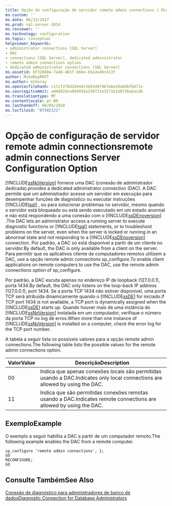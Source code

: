 ```yaml
---
title: Opção de configuração de servidor remote admin connections | Microsoft Docs
ms.custom: ''
ms.date: 06/13/2017
ms.prod: sql-server-2014
ms.reviewer: ''
ms.technology: configuration
ms.topic: conceptual
helpviewer_keywords:
- administrator connections [SQL Server]
- DAC
- connections [SQL Server], dedicated administrator
- remote admin connections option
- dedicated administrator connections [SQL Server]
ms.assetid: bf32b60a-7a48-401f-b6be-b5e2e46c413f
author: MikeRayMSFT
ms.author: mikeray
ms.openlocfilehash: c17cf278d18444c5b93d4f4b7e0a3da8dbfb671e
ms.sourcegitcommit: ad4d92dce894592a259721a1571b1d8736abacdb
ms.translationtype: MT
ms.contentlocale: pt-BR
ms.lasthandoff: 08/04/2020
ms.locfileid: "87582121"
---
```

# <a name="remote-admin-connections-server-configuration-option"></a><span data-ttu-id="e91e9-102">Opção de configuração de servidor remote admin connections</span><span class="sxs-lookup"><span data-stu-id="e91e9-102">remote admin connections Server Configuration Option</span></span>
  [!INCLUDE[ssNoVersion](../../includes/ssnoversion-md.md)] <span data-ttu-id="e91e9-103">fornece uma DAC (conexão de administrador dedicada).</span><span class="sxs-lookup"><span data-stu-id="e91e9-103">provides a dedicated administrator connection (DAC).</span></span> <span data-ttu-id="e91e9-104">A DAC permite que um administrador acesse um servidor em execução para desempenhar funções de diagnóstico ou executar instruções [!INCLUDE[tsql](../../includes/tsql-md.md)] , ou para solucionar problemas no servidor, mesmo quando o servidor está bloqueado ou está sendo executado em um estado anormal e não está respondendo a uma conexão com o [!INCLUDE[ssDEnoversion](../../includes/ssdenoversion-md.md)] .</span><span class="sxs-lookup"><span data-stu-id="e91e9-104">The DAC lets an administrator access a running server to execute diagnostic functions or [!INCLUDE[tsql](../../includes/tsql-md.md)] statements, or to troubleshoot problems on the server, even when the server is locked or running in an abnormal state and not responding to a [!INCLUDE[ssDEnoversion](../../includes/ssdenoversion-md.md)] connection.</span></span> <span data-ttu-id="e91e9-105">Por padrão, a DAC só está disponível a partir de um cliente no servidor.</span><span class="sxs-lookup"><span data-stu-id="e91e9-105">By default, the DAC is only available from a client on the server.</span></span> <span data-ttu-id="e91e9-106">Para permitir que os aplicativos cliente de computadores remotos utilizem a DAC, use a opção remote admin connections sp_configure.</span><span class="sxs-lookup"><span data-stu-id="e91e9-106">To enable client applications on remote computers to use the DAC, use the remote admin connections option of sp_configure.</span></span>  
  
 <span data-ttu-id="e91e9-107">Por padrão, a DAC escuta apenas no endereço IP de loopback (127.0.0.1), porta 1434.</span><span class="sxs-lookup"><span data-stu-id="e91e9-107">By default, the DAC only listens on the loop-back IP address (127.0.0.1), port 1434.</span></span> <span data-ttu-id="e91e9-108">Se a porta TCP 1434 não estiver disponível, uma porta TCP será atribuída dinamicamente quando o [!INCLUDE[ssDE](../../includes/ssde-md.md)] for iniciado.</span><span class="sxs-lookup"><span data-stu-id="e91e9-108">If TCP port 1434 is not available, a TCP port is dynamically assigned when the [!INCLUDE[ssDE](../../includes/ssde-md.md)] starts up.</span></span> <span data-ttu-id="e91e9-109">Quando houver mais de uma instância do [!INCLUDE[ssNoVersion](../../includes/ssnoversion-md.md)] instalada em um computador, verifique o número da porta TCP no log de erros.</span><span class="sxs-lookup"><span data-stu-id="e91e9-109">When more than one instance of [!INCLUDE[ssNoVersion](../../includes/ssnoversion-md.md)] is installed on a computer, check the error log for the TCP port number.</span></span>  
  
 <span data-ttu-id="e91e9-110">A tabela a seguir lista os possíveis valores para a opção remote admin connections.</span><span class="sxs-lookup"><span data-stu-id="e91e9-110">The following table lists the possible values for the remote admin connections option.</span></span>  
  
|<span data-ttu-id="e91e9-111">Valor</span><span class="sxs-lookup"><span data-stu-id="e91e9-111">Value</span></span>|<span data-ttu-id="e91e9-112">Descrição</span><span class="sxs-lookup"><span data-stu-id="e91e9-112">Description</span></span>|  
|-----------|-----------------|  
|<span data-ttu-id="e91e9-113">0</span><span class="sxs-lookup"><span data-stu-id="e91e9-113">0</span></span>|<span data-ttu-id="e91e9-114">Indica que apenas conexões locais são permitidas usando a DAC.</span><span class="sxs-lookup"><span data-stu-id="e91e9-114">Indicates only local connections are allowed by using the DAC.</span></span>|  
|<span data-ttu-id="e91e9-115">1</span><span class="sxs-lookup"><span data-stu-id="e91e9-115">1</span></span>|<span data-ttu-id="e91e9-116">Indica que são permitidas conexões remotas usando a DAC.</span><span class="sxs-lookup"><span data-stu-id="e91e9-116">Indicates remote connections are allowed by using the DAC.</span></span>|  
  
## <a name="example"></a><span data-ttu-id="e91e9-117">Exemplo</span><span class="sxs-lookup"><span data-stu-id="e91e9-117">Example</span></span>  
 <span data-ttu-id="e91e9-118">O exemplo a seguir habilita a DAC a partir de um computador remoto.</span><span class="sxs-lookup"><span data-stu-id="e91e9-118">The following example enables the DAC from a remote computer.</span></span>  
  
```  
sp_configure 'remote admin connections', 1;  
GO  
RECONFIGURE;  
GO  
```  
  
## <a name="see-also"></a><span data-ttu-id="e91e9-119">Consulte Também</span><span class="sxs-lookup"><span data-stu-id="e91e9-119">See Also</span></span>  
 [<span data-ttu-id="e91e9-120">Conexão de diagnóstico para administradores de banco de dados</span><span class="sxs-lookup"><span data-stu-id="e91e9-120">Diagnostic Connection for Database Administrators</span></span>](diagnostic-connection-for-database-administrators.md)  
  
  
